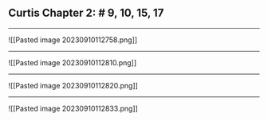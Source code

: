 ## Curtis Chapter 2: # 9, 10, 15, 17

---

![[Pasted image 20230910112758.png]]

---

![[Pasted image 20230910112810.png]]

---

![[Pasted image 20230910112820.png]]

---

![[Pasted image 20230910112833.png]]